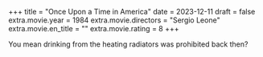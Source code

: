 +++
title = "Once Upon a Time in America"
date = 2023-12-11
draft = false
extra.movie.year = 1984
extra.movie.directors = "Sergio Leone"
extra.movie.en_title = ""
extra.movie.rating = 8
+++

You mean drinking from the heating radiators was prohibited back then?<!-- more -->
